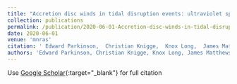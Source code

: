 ```yaml
---
title: "Accretion disc winds in tidal disruption events: ultraviolet spectral lines as orientation indicators"
collection: publications
permalink: /publication/2020-06-01-Accretion-disc-winds-in-tidal-disruption-events-ultraviolet-spectral-lines-as-orientation-indicators
date: 2020-06-01
venue: 'mnras'
citation: ' Edward Parkinson,  Christian Knigge,  Knox Long,  James Matthews,  Nick Higginbottom,  Stuart Sim,  Henrietta Hewitt, &quot;Accretion disc winds in tidal disruption events: ultraviolet spectral lines as orientation indicators.&quot; mnras, 2020.'
authors: 'Edward Parkinson, Christian Knigge, Knox Long, James Matthews, Nick Higginbottom, Stuart Sim, Henrietta Hewitt, '
---
```

Use [Google Scholar](https://scholar.google.com/scholar?q=Accretion+disc+winds+in+tidal+disruption+events:+ultraviolet+spectral+lines+as+orientation+indicators){:target="_blank"} for full citation